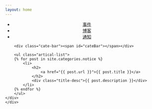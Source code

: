 ```yaml
---
layout: home
---
```


<div class="index-content project">
    <div class="section1" >
        <ul class="artical-cate">
            <li class="text-align:left" style="text-align:center"><a href="/project"><span>事件</span></a></li>
            <li style="text-align:center"><a href="/blog"><span>博客</span></a></li>
            <li class="on" style="text-align:center"><a href="/notice"><span>通知</span></a></li>
        </ul>

        <div class="cate-bar"><span id="cateBar"></span></div>

        <ul class="artical-list">
        {% for post in site.categories.notice %}
            <li>
                <h2>
                    <a href="{{ post.url }}">{{ post.title }}</a>
                </h2>
                <div class="title-desc">{{ post.description }}</div>
            </li>
        {% endfor %}
        </ul>
    </div>
    </div>
